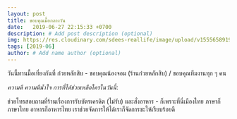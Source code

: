```yaml
---
layout: post
title: ขอบคุณมื้อกลางวัน
date:   2019-06-27 22:15:33 +0700
description: # Add post description (optional)
img: https://res.cloudinary.com/sdees-reallife/image/upload/v1555658919/sample_feature_img.png # Add image post (optional)
tags: [2019-06]
author: # Add name author (optional)
---
```

วันนี้ทานมื้อเที่ยงกันที่ ก๋วยหลักสิบ - ขอบคุณน้องจอม (ร้านก๋วยหลักสิบ) / ขอบคุณทีมงานทุก ๆ คน

<i class="fa fa-child" style="color:plum"></i>

*ความดี ความมีน้ำใจ การที่ได้ช่วยเหลือใครในวันนี้*:

ช่วยโทรสอบถามที่ร้านเรื่องการรับบัตรเครดิต (ไม่รับ) และสั่งอาหาร - ก็เพราะที่นี่เมืองไทย ภาษาก็ภาษาไทย อาหารก็อาหารไทย เราช่วยจัดการให้ได้เราก็จัดการซะให้เรียบร้อยดี
